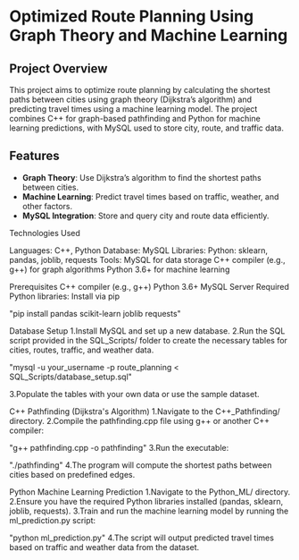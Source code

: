 
# Optimized Route Planning Using Graph Theory and Machine Learning

## Project Overview
This project aims to optimize route planning by calculating the shortest paths between cities using graph theory (Dijkstra’s algorithm) and predicting travel times using a machine learning model. The project combines C++ for graph-based pathfinding and Python for machine learning predictions, with MySQL used to store city, route, and traffic data.

## Features
- **Graph Theory**: Use Dijkstra’s algorithm to find the shortest paths between cities.
- **Machine Learning**: Predict travel times based on traffic, weather, and other factors.
- **MySQL Integration**: Store and query city and route data efficiently.


Technologies Used

Languages: C++, Python
Database: MySQL
Libraries:
  Python: sklearn, pandas, joblib, requests
Tools:
  MySQL for data storage
  C++ compiler (e.g., g++) for graph algorithms
  Python 3.6+ for machine learning


Prerequisites
  C++ compiler (e.g., g++)
  Python 3.6+
  MySQL Server
  Required Python libraries: Install via pip

"pip install pandas scikit-learn joblib requests"

Database Setup
  1.Install MySQL and set up a new database.
  2.Run the SQL script provided in the SQL_Scripts/ folder to create the necessary tables for cities, routes, traffic, and weather data.

"mysql -u your_username -p route_planning < SQL_Scripts/database_setup.sql"

  3.Populate the tables with your own data or use the sample dataset.

C++ Pathfinding (Dijkstra's Algorithm)
  1.Navigate to the C++_Pathfinding/ directory.
  2.Compile the pathfinding.cpp file using g++ or another C++ compiler:

"g++ pathfinding.cpp -o pathfinding"
   3.Run the executable:

"./pathfinding"
  4.The program will compute the shortest paths between cities based on predefined edges.

Python Machine Learning Prediction
  1.Navigate to the Python_ML/ directory.
  2.Ensure you have the required Python libraries installed (pandas, sklearn, joblib, requests).
  3.Train and run the machine learning model by running the ml_prediction.py script:

"python ml_prediction.py"
  4.The script will output predicted travel times based on traffic and weather data from the dataset.

